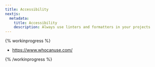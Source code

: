 ```yaml
---
title: Accessibility
nextjs:
  metadata:
    title: Accessibility
    description: Always use linters and formatters in your projects
---
```


{% workinprogress %}

- https://www.whocanuse.com/

{% /workinprogress %}
